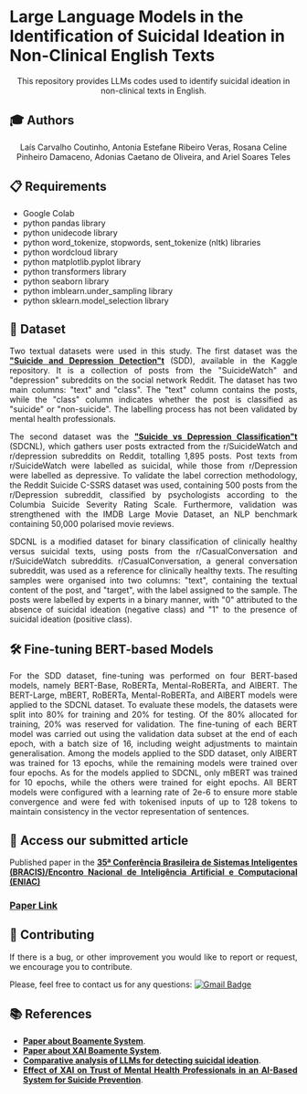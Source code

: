  # Large Language Models in the Identification of Suicidal Ideation in Non-Clinical English Texts

<p align="center">
This repository provides LLMs codes used to identify suicidal ideation in non-clinical texts in English.
</p>

## :mortar_board: Authors
<p align="center">
Laís Carvalho Coutinho, Antonia Estefane Ribeiro Veras, Rosana Celine Pinheiro Damaceno, Adonias Caetano de Oliveira, and Ariel Soares Teles
</p>

<div align="justify">

 ## 📋 Requirements

* Google Colab
* python pandas library
* python unidecode library
* python word_tokenize, stopwords, sent_tokenize (nltk) libraries
* python wordcloud library
* python matplotlib.pyplot library
* python transformers library
* python seaborn library
* python imblearn.under_sampling library
* python sklearn.model_selection library

## 📖  Dataset

Two textual datasets were used in this study. The first dataset was the <a href="https://www.kaggle.com/datasets/nikhileswarkomati/suicide-watch"><strong>"Suicide and Depression Detection"t</strong></a> (SDD), available in the Kaggle repository. It is a collection of posts from the "SuicideWatch" and "depression" subreddits on the social network Reddit. The dataset has two main columns: "text" and "class". The "text" column contains the posts, while the "class" column indicates whether the post is classified as "suicide" or "non-suicide". The labelling process has not been validated by mental health professionals.

The second dataset was the <a href="https://github.com/ayaanzhaque/SDCNL"><strong>"Suicide vs Depression Classification"t</strong></a> (SDCNL), which gathers user posts extracted from the r/SuicideWatch and r/depression subreddits on Reddit, totalling 1,895 posts. Post texts from r/SuicideWatch were labelled as suicidal, while those from r/Depression were labelled as depressive. To validate the label correction methodology, the Reddit Suicide C-SSRS dataset was used, containing 500 posts from the r/Depression subreddit, classified by psychologists according to the Columbia Suicide Severity Rating Scale. Furthermore, validation was strengthened with the IMDB Large Movie Dataset, an NLP benchmark containing 50,000 polarised movie reviews.

SDCNL is a modified dataset for binary classification of clinically healthy versus suicidal texts, using posts from the r/CasualConversation and r/SuicideWatch subreddits. r/CasualConversation, a general conversation subreddit, was used as a reference for clinically healthy texts. The resulting samples were organised into two columns: "text", containing the textual content of the post, and "target", with the label assigned to the sample. The posts were labelled by experts in a binary manner, with "0" attributed to the absence of suicidal ideation (negative class) and "1" to the presence of suicidal ideation (positive class).

## 🛠 Fine-tuning BERT-based Models

For the SDD dataset, fine-tuning was performed on four BERT-based models, namely BERT-Base, RoBERTa, Mental-RoBERTa, and AlBERT. The BERT-Large, mBERT, RoBERTa, Mental-RoBERTa, and AlBERT models were applied to the SDCNL dataset. To evaluate these models, the datasets were split into 80% for training and 20% for testing. Of the 80% allocated for training, 20% was reserved for validation.
The fine-tuning of each BERT model was carried out using the validation data subset at the end of each epoch, with a batch size of 16, including weight adjustments to maintain generalisation. Among the models applied to the SDD dataset, only AlBERT was trained for 13 epochs, while the remaining models were trained over four epochs. As for the models applied to SDCNL, only mBERT was trained for 10 epochs, while the others were trained for eight epochs. All BERT models were configured with a learning rate of 2e-6 to ensure more stable convergence and were fed with tokenised inputs of up to 128 tokens to maintain consistency in the vector representation of sentences.

## 🤖 Access our submitted article

Published paper in the <a href="https://sbbd.org.br/2025/eniac/"> <strong>35ª Conferência Brasileira de Sistemas Inteligentes (BRACIS)/Encontro Nacional de Inteligência Artificial e Computacional
 (ENIAC) </strong></a>

### [Paper Link]() 

## 👏 Contributing
 
If there is a bug, or other improvement you would like to report or request, we encourage you to contribute.

Please, feel free to contact us for any questions: [![Gmail Badge](https://img.shields.io/badge/-adonias.oliveira@ifce.edu.br-c14438?style=flat-square&logo=Gmail&logoColor=white&link=mailto:adonias.oliveira@ifce.edu.br)](mailto:adonias.oliveira@ifce.edu.br)


## 📚 References

* <a href="https://www.mdpi.com/2227-9032/10/4/698"><strong>Paper about Boamente System</strong></a>.
* <a href="https://www.sciencedirect.com/science/article/pii/S1877050922009668"><strong>Paper about XAI Boamente System</strong></a>.
* <a href="https://www.scielo.br/j/csp/a/XrbVfvybPj9tvJ8qWv7j8VC/?lang=en"><strong>Comparative analysis of LLMs for detecting suicidal ideation</strong></a>.
* <a href="https://ieeexplore.ieee.org/document/10945851"><strong>Effect of XAI on Trust of Mental Health Professionals in an AI-Based System for Suicide Prevention</strong></a>.
